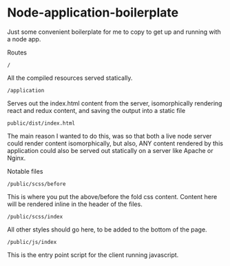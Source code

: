 # Node-application-boilerplate
Just some convenient boilerplate for me to copy to get up and running with a node app.

Routes
```
/
```
All the compiled resources served statically. 

```
/application
```
Serves out the index.html content from the server, isomorphically rendering react and redux content, and saving the output into a static file 
```
public/dist/index.html
```
The main reason I wanted to do this, was so that both a live node server could render content isomorphically, but also, ANY content rendered by this application could also be served out statically on a server like Apache or Nginx.

Notable files
```
/public/scss/before
```
This is where you put the above/before the fold css content. Content here will be rendered inline in the header of the files.

```
/public/scss/index
```
All other styles should go here, to be added to the bottom of the page.

```
/public/js/index
```
This is the entry point script for the client running javascript.
